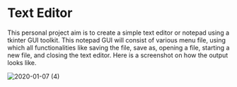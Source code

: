 # Text Editor

This personal project aim is to create a simple text editor or notepad using a tkinter GUI toolkit.  This notepad GUI will consist of 
various menu file, using which all functionalities like saving the file, save as, opening a file, starting a new file, and closing the 
text editor. Here is a screenshot on how the output looks like.

![2020-01-07 (4)](https://user-images.githubusercontent.com/55200206/71882136-b4acf080-30e8-11ea-920a-d462f96e5675.png)
